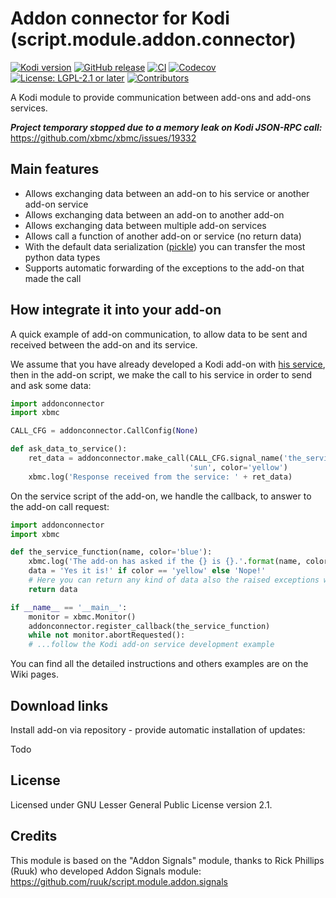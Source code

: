 # Addon connector for Kodi (script.module.addon.connector)

[![Kodi version](https://img.shields.io/badge/kodi%20versions-19-blue)](https://kodi.tv/)
[![GitHub release](https://img.shields.io/github/release/CastagnaIT/script.module.addon.connector.svg)](https://github.com/CastagnaIT/script.module.addon.connector/releases)
[![CI](https://github.com/CastagnaIT/script.module.addon.connector/workflows/CI/badge.svg)](https://github.com/CastagnaIT/script.module.addon.connector/actions?query=workflow:CI)
[![Codecov](https://img.shields.io/codecov/c/github/CastagnaIT/script.module.addon.connector/master)](https://codecov.io/gh/CastagnaIT/script.module.addon.connector/branch/master)
[![License: LGPL-2.1 or later](https://img.shields.io/badge/license-LGPLv2.1_or_later-blue)](https://opensource.org/licenses/LGPL-2.1)
[![Contributors](https://img.shields.io/github/contributors/CastagnaIT/script.module.addon.connector.svg)](https://github.com/CastagnaIT/script.module.addon.connector/graphs/contributors)

A Kodi module to provide communication between add-ons and add-ons services.

***Project temporary stopped due to a memory leak on Kodi JSON-RPC call:***
https://github.com/xbmc/xbmc/issues/19332


## Main features

- Allows exchanging data between an add-on to his service or another add-on service
- Allows exchanging data between an add-on to another add-on
- Allows exchanging data between multiple add-on services
- Allows call a function of another add-on or service (no return data)
- With the default data serialization ([pickle](https://docs.python.org/3/library/pickle.html#what-can-be-pickled-and-unpickled))
you can transfer the most python data types
- Supports automatic forwarding of the exceptions to the add-on that made the call

## How integrate it into your add-on

A quick example of add-on communication, to allow data to be sent and received between the add-on and its service.

We assume that you have already developed a Kodi add-on with [his service](https://kodi.wiki/view/Service_add-ons),
then in the add-on script, we make the call to his service in order to send and ask some data: 

```python
import addonconnector
import xbmc

CALL_CFG = addonconnector.CallConfig(None)

def ask_data_to_service():
    ret_data = addonconnector.make_call(CALL_CFG.signal_name('the_service_function'),
                                        'sun', color='yellow')
    xbmc.log('Response received from the service: ' + ret_data)
```

On the service script of the add-on, we handle the callback, to answer to the add-on call request:

```python
import addonconnector
import xbmc

def the_service_function(name, color='blue'):
    xbmc.log('The add-on has asked if the {} is {}.'.format(name, color))
    data = 'Yes it is!' if color == 'yellow' else 'Nope!'
    # Here you can return any kind of data also the raised exceptions will be forwarded
    return data

if __name__ == '__main__':
    monitor = xbmc.Monitor()
    addonconnector.register_callback(the_service_function)
    while not monitor.abortRequested():
    # ...follow the Kodi add-on service development example
```

You can find all the detailed instructions and others examples are on the Wiki pages.

## Download links

Install add-on via repository - provide automatic installation of updates:

Todo

## License

Licensed under GNU Lesser General Public License version 2.1.

## Credits

This module is based on the "Addon Signals" module, thanks to Rick Phillips (Ruuk) who developed Addon Signals module:<br/>
https://github.com/ruuk/script.module.addon.signals
